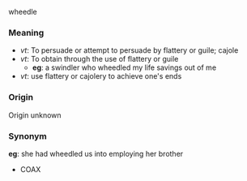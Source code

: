 wheedle
### Meaning
+ _vt_: To persuade or attempt to persuade by flattery or guile; cajole
+ _vt_: To obtain through the use of flattery or guile
    + __eg__: a swindler who wheedled my life savings out of me
+ _vt_:  use flattery or cajolery to achieve one's ends

### Origin

Origin unknown

### Synonym

__eg__: she had wheedled us into employing her brother

+ COAX


